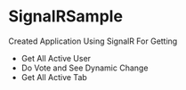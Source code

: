 # SignalRSample

Created Application Using SignalR For Getting
<ul>
  <li>Get All Active User</li>
  <li>Do Vote and See Dynamic Change</li>
  <li>Get All Active Tab</li>
</ul>
